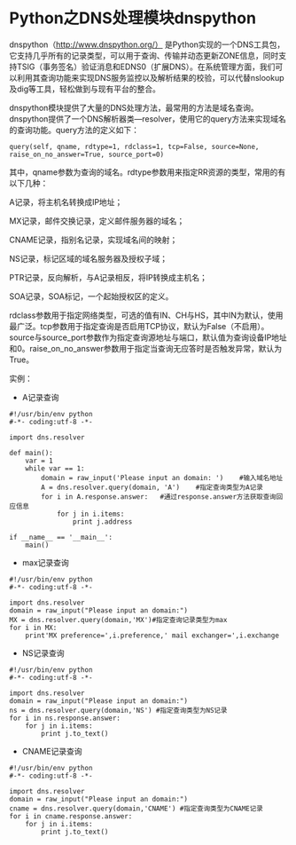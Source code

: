 # Python之DNS处理模块dnspython

dnspython（http://www.dnspython.org/） 是Python实现的一个DNS工具包，它支持几乎所有的记录类型，可以用于查询、传输并动态更新ZONE信息，同时支持TSIG（事务签名）验证消息和EDNS0（扩展DNS）。在系统管理方面，我们可以利用其查询功能来实现DNS服务监控以及解析结果的校验，可以代替nslookup及dig等工具，轻松做到与现有平台的整合。

dnspython模块提供了大量的DNS处理方法，最常用的方法是域名查询。dnspython提供了一个DNS解析器类—resolver，使用它的query方法来实现域名的查询功能。query方法的定义如下：
 
```
query(self, qname, rdtype=1, rdclass=1, tcp=False, source=None, raise_on_no_answer=True, source_port=0) 

```

其中，qname参数为查询的域名。rdtype参数用来指定RR资源的类型，常用的有以下几种：

A记录，将主机名转换成IP地址；

MX记录，邮件交换记录，定义邮件服务器的域名；

CNAME记录，指别名记录，实现域名间的映射；

NS记录，标记区域的域名服务器及授权子域；

PTR记录，反向解析，与A记录相反，将IP转换成主机名；

SOA记录，SOA标记，一个起始授权区的定义。

rdclass参数用于指定网络类型，可选的值有IN、CH与HS，其中IN为默认，使用最广泛。tcp参数用于指定查询是否启用TCP协议，默认为False（不启用）。source与source_port参数作为指定查询源地址与端口，默认值为查询设备IP地址和0。raise_on_no_answer参数用于指定当查询无应答时是否触发异常，默认为True。

实例：

* A记录查询

```
#!/usr/bin/env python
#-*- coding:utf-8 -*-

import dns.resolver

def main():
    var = 1
    while var == 1:
        domain = raw_input('Please input an domain: ')    #输入域名地址
        A = dns.resolver.query(domain, 'A')    #指定查询类型为A记录
        for i in A.response.answer:   #通过response.answer方法获取查询回应信息
            for j in i.items:
                print j.address

if __name__ == '__main__':
    main()
```

* max记录查询

```
#!/usr/bin/env python
#-*- coding:utf-8 -*-

import dns.resolver
domain = raw_input("Please input an domain:")
MX = dns.resolver.query(domain,'MX')#指定查询记录类型为max
for i in MX:
    print'MX preference=',i.preference,' mail exchanger=',i.exchange

```

* NS记录查询

```
#!/usr/bin/env python
#-*- coding:utf-8 -*-

import dns.resolver
domain = raw_input("Please input an domain:")
ns = dns.resolver.query(domain,'NS') #指定查询类型为NS记录
for i in ns.response.answer:
    for j in i.items:
        print j.to_text()

```
* CNAME记录查询

```
#!/usr/bin/env python
#-*- coding:utf-8 -*-

import dns.resolver
domain = raw_input("Please input an domain:")
cname = dns.resolver.query(domain,'CNAME') #指定查询类型为CNAME记录
for i in cname.response.answer:
    for j in i.items:
        print j.to_text()

```





